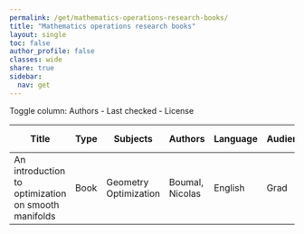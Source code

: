 ```yaml
---
permalink: /get/mathematics-operations-research-books/
title: "Mathematics operations research books"
layout: single
toc: false
author_profile: false
classes: wide
share: true
sidebar:
  nav: get
---
```


<div class="table_cols_toggles">
Toggle column: <a class="toggle-vis" data-column="3">Authors</a> - <a class="toggle-vis" data-column="8">Last checked</a> - <a class="toggle-vis" data-column="9">License</a>
</div><table class="display">
<thead>
<tr>
    <th>Title</th>
    <th>Type</th>
    <th>Subjects</th>
    <th>Authors</th>
    <th>Language</th>
    <th>Audience</th>
    <th>Reviews</th>
    <th>URLs</th>
    <th>Last checked</th>
    <th>License</th>
</tr>
</thead>
<tbody>
<tr>
    <td>An introduction to optimization on smooth manifolds</td>
    <td>Book</td>
    <td>Geometry
Optimization</td>
    <td>Boumal, Nicolas</td>
    <td>English</td>
    <td>Grad</td>
    <td></td>
    <td><a href="https://www.nicolasboumal.net/book/IntroOptimManifolds_Boumal_2023.pdf" target="_blank" class="btn btn--primary">PDF</a><br><a href="https://www.nicolasboumal.net/book/" target="_blank" class="btn btn--info">Site</a></td>
    <td>2023-11-11</td>
    <td></td>
</tr>
<tfoot>
<tr>
    <td></td>
    <td></td>
    <td></td>
    <td></td>
    <td></td>
    <td></td>
    <td></td>
    <td></td>
    <td></td>
    <td></td>
</tr>
</tfoot>
</table>
